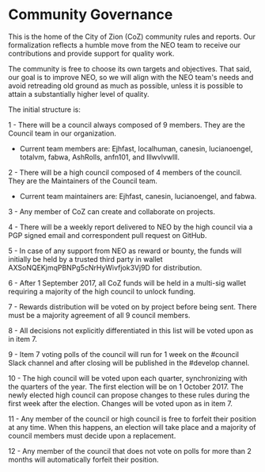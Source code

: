 # Community Governance

This is the home of the City of Zion (CoZ) community rules and reports.
Our formalization reflects a humble move from the NEO team to receive our contributions and provide support for quality work.

The community is free to choose its own targets and objectives. That said, our goal is to improve NEO, so we will align with the NEO team's needs and avoid retreading old ground as much as possible, unless it is possible to attain a substantially higher level of quality.

The initial structure is:

1 - There will be a council always composed of 9 members. They are the Council team in our organization.

* Current team members are: Ejhfast, localhuman, canesin, lucianoengel, totalvm, fabwa, AshRolls, anfn101, and lllwvlvwlll.

2 - There will be a high council composed of 4 members of the council. They are the Maintainers of the Council team.

* Current team maintainers are: Ejhfast, canesin, lucianoengel, and fabwa.

3 - Any member of CoZ can create and collaborate on projects.

4 - There will be a weekly report delivered to NEO by the high council via a PGP signed email and correspondent pull request on GitHub.

5 - In case of any support from NEO as reward or bounty, the funds will initially be held by a trusted third party in wallet AXSoNQEKjmqPBNPg5cNrHyWivfjok3Vj9D for distribution.

6 - After 1 September 2017, all CoZ funds will be held in a multi-sig wallet requiring a majority of the high council to unlock funding.

7 - Rewards distribution will be voted on by project before being sent. There must be a majority agreement of all 9 council members.

8 - All decisions not explicitly differentiated in this list will be voted upon as in item 7.

9 - Item 7 voting polls of the council will run for 1 week on the #council Slack channel and after closing will be published in the #develop channel.

10 - The high council will be voted upon each quarter, synchronizing with the quarters of the year. The first election will be on 1 October 2017. The newly elected high council can propose changes to these rules during the first week after the election. Changes will be voted upon as in item 7.

11 - Any member of the council or high council is free to forfeit their position at any time. When this happens, an election will take place and a majority of council members must decide upon a replacement.

12 - Any member of the council that does not vote on polls for more than 2 months will automatically forfeit their position.
